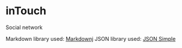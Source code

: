 # inTouch
Social network


Markdown library used: [Markdownj](https://github.com/myabc/markdownj)
JSON library used: [JSON Simple](https://github.com/fangyidong/json-simple)

